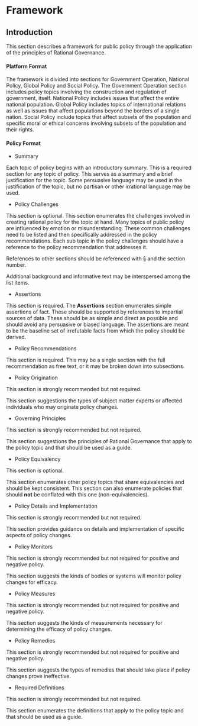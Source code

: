 # Framework

## Introduction

This section describes a framework for public policy through the application of the principles of Rational Governance.

 

#### Platform Format

The framework is divided into sections for Government Operation, National Policy, Global Policy and Social Policy.  The Government Operation section includes policy topics involving the construction and regulation of government, itself.  National Policy includes issues that affect the entire national population.  Global Policy includes topics of international relations as well as issues that affect populations beyond the borders of a single nation.  Social Policy include topics that affect subsets of the population and specific moral or ethical concerns involving subsets of the population and their rights.  

#### Policy Format

- Summary

Each topic of policy begins with an introductory summary.  This is a required section for any topic of policy.  This serves as a summary and a brief justification for the topic.  Some persuasive language may be used in the justification of the topic, but no partisan or other irrational language may be used.

- Policy Challenges

This section is optional.  This section enumerates the challenges involved in creating rational policy for the topic at hand.  Many topics of public policy are influenced by emotion or misunderstanding.  These common challenges need to be listed and then specifically addressed in the policy recommendations.  Each sub topic in the policy challenges should have a reference to the policy recommendation that addresses it.

References to other sections should be referenced with § and the section number.

Additional background and informative text may be interspersed among the list items.

- Assertions

This section is required.  The **Assertions** section enumerates simple assertions of fact.  These should be supported by references to impartial sources of data.  These should be as simple and direct as possible and should avoid any persuasive or biased language.  The assertions are meant to be the baseline set of irrefutable facts from which the policy should be derived.

- Policy Recommendations

This section is required.  This may be a single section with the full recommendation as free text, or it may be broken down into subsections.

- Policy Origination

This section is strongly recommended but not required.

This section suggestions the types of subject matter experts or affected individuals who may originate policy changes. 

- Governing Principles

This section is strongly recommended but not required.

This section suggestions the principles of Rational Governance that apply to the policy topic and that should be used as a guide.

- Policy Equivalency

This section is optional.

This section enumerates other policy topics that share equivalencies and should be kept consistent.
This section can also enumerate policies that should **not** be conflated with this one (non-equivalencies).

- Policy Details and Implementation

This section is strongly recommended but not required.

This section provides guidance on details and implementation of specific aspects of policy changes.

- Policy Monitors

This section is strongly recommended but not required for positive and negative policy.

This section suggests the kinds of bodies or systems will monitor policy changes for efficacy.

- Policy Measures

This section is strongly recommended but not required for positive and negative policy.

This section suggests the kinds of measurements necessary for determining the efficacy of policy changes.

- Policy Remedies

This section is strongly recommended but not required for positive and negative policy.

This section suggests the types of remedies that should take place if policy changes prove ineffective.

- Required Definitions

This section is strongly recommended but not required.

This section enumerates the definitions that apply to the policy topic and that should be used as a guide. 
